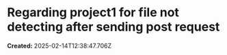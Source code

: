 # Regarding project1 for file not detecting after sending post request
**Created:** 2025-02-14T12:38:47.706Z
